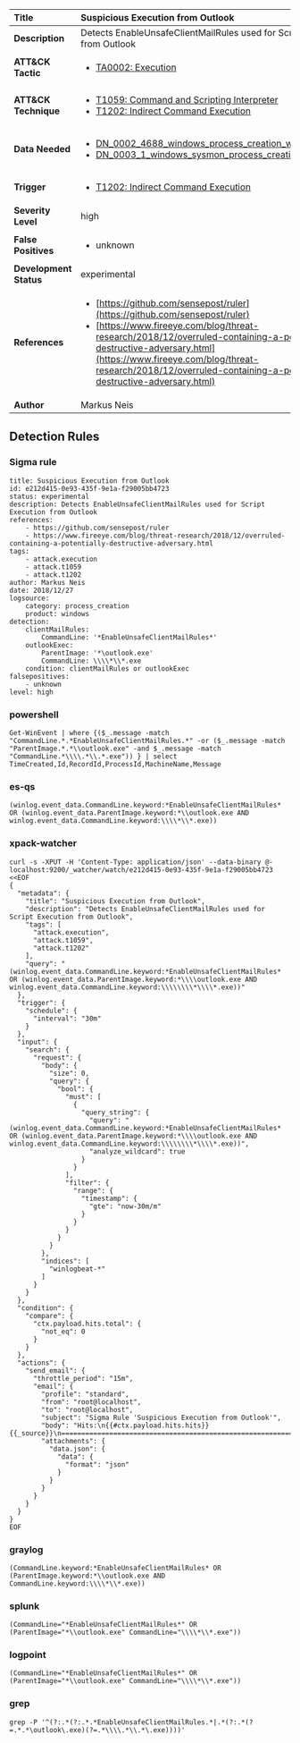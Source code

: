 | Title                    | Suspicious Execution from Outlook       |
|:-------------------------|:------------------|
| **Description**          | Detects EnableUnsafeClientMailRules used for Script Execution from Outlook |
| **ATT&amp;CK Tactic**    |  <ul><li>[TA0002: Execution](https://attack.mitre.org/tactics/TA0002)</li></ul>  |
| **ATT&amp;CK Technique** | <ul><li>[T1059: Command and Scripting Interpreter](https://attack.mitre.org/techniques/T1059)</li><li>[T1202: Indirect Command Execution](https://attack.mitre.org/techniques/T1202)</li></ul>  |
| **Data Needed**          | <ul><li>[DN_0002_4688_windows_process_creation_with_commandline](../Data_Needed/DN_0002_4688_windows_process_creation_with_commandline.md)</li><li>[DN_0003_1_windows_sysmon_process_creation](../Data_Needed/DN_0003_1_windows_sysmon_process_creation.md)</li></ul>  |
| **Trigger**              | <ul><li>[T1202: Indirect Command Execution](../Triggers/T1202.md)</li></ul>  |
| **Severity Level**       | high |
| **False Positives**      | <ul><li>unknown</li></ul>  |
| **Development Status**   | experimental |
| **References**           | <ul><li>[https://github.com/sensepost/ruler](https://github.com/sensepost/ruler)</li><li>[https://www.fireeye.com/blog/threat-research/2018/12/overruled-containing-a-potentially-destructive-adversary.html](https://www.fireeye.com/blog/threat-research/2018/12/overruled-containing-a-potentially-destructive-adversary.html)</li></ul>  |
| **Author**               | Markus Neis |


## Detection Rules

### Sigma rule

```
title: Suspicious Execution from Outlook
id: e212d415-0e93-435f-9e1a-f29005bb4723
status: experimental
description: Detects EnableUnsafeClientMailRules used for Script Execution from Outlook
references:
    - https://github.com/sensepost/ruler
    - https://www.fireeye.com/blog/threat-research/2018/12/overruled-containing-a-potentially-destructive-adversary.html
tags:
    - attack.execution
    - attack.t1059
    - attack.t1202
author: Markus Neis
date: 2018/12/27
logsource:
    category: process_creation
    product: windows
detection:
    clientMailRules:
        CommandLine: '*EnableUnsafeClientMailRules*'
    outlookExec:
        ParentImage: '*\outlook.exe'
        CommandLine: \\\\*\\*.exe
    condition: clientMailRules or outlookExec
falsepositives:
    - unknown
level: high

```





### powershell
    
```
Get-WinEvent | where {($_.message -match "CommandLine.*.*EnableUnsafeClientMailRules.*" -or ($_.message -match "ParentImage.*.*\\outlook.exe" -and $_.message -match "CommandLine.*\\\\.*\\.*.exe")) } | select TimeCreated,Id,RecordId,ProcessId,MachineName,Message
```


### es-qs
    
```
(winlog.event_data.CommandLine.keyword:*EnableUnsafeClientMailRules* OR (winlog.event_data.ParentImage.keyword:*\\outlook.exe AND winlog.event_data.CommandLine.keyword:\\\\*\\*.exe))
```


### xpack-watcher
    
```
curl -s -XPUT -H 'Content-Type: application/json' --data-binary @- localhost:9200/_watcher/watch/e212d415-0e93-435f-9e1a-f29005bb4723 <<EOF
{
  "metadata": {
    "title": "Suspicious Execution from Outlook",
    "description": "Detects EnableUnsafeClientMailRules used for Script Execution from Outlook",
    "tags": [
      "attack.execution",
      "attack.t1059",
      "attack.t1202"
    ],
    "query": "(winlog.event_data.CommandLine.keyword:*EnableUnsafeClientMailRules* OR (winlog.event_data.ParentImage.keyword:*\\\\outlook.exe AND winlog.event_data.CommandLine.keyword:\\\\\\\\*\\\\*.exe))"
  },
  "trigger": {
    "schedule": {
      "interval": "30m"
    }
  },
  "input": {
    "search": {
      "request": {
        "body": {
          "size": 0,
          "query": {
            "bool": {
              "must": [
                {
                  "query_string": {
                    "query": "(winlog.event_data.CommandLine.keyword:*EnableUnsafeClientMailRules* OR (winlog.event_data.ParentImage.keyword:*\\\\outlook.exe AND winlog.event_data.CommandLine.keyword:\\\\\\\\*\\\\*.exe))",
                    "analyze_wildcard": true
                  }
                }
              ],
              "filter": {
                "range": {
                  "timestamp": {
                    "gte": "now-30m/m"
                  }
                }
              }
            }
          }
        },
        "indices": [
          "winlogbeat-*"
        ]
      }
    }
  },
  "condition": {
    "compare": {
      "ctx.payload.hits.total": {
        "not_eq": 0
      }
    }
  },
  "actions": {
    "send_email": {
      "throttle_period": "15m",
      "email": {
        "profile": "standard",
        "from": "root@localhost",
        "to": "root@localhost",
        "subject": "Sigma Rule 'Suspicious Execution from Outlook'",
        "body": "Hits:\n{{#ctx.payload.hits.hits}}{{_source}}\n================================================================================\n{{/ctx.payload.hits.hits}}",
        "attachments": {
          "data.json": {
            "data": {
              "format": "json"
            }
          }
        }
      }
    }
  }
}
EOF

```


### graylog
    
```
(CommandLine.keyword:*EnableUnsafeClientMailRules* OR (ParentImage.keyword:*\\outlook.exe AND CommandLine.keyword:\\\\*\\*.exe))
```


### splunk
    
```
(CommandLine="*EnableUnsafeClientMailRules*" OR (ParentImage="*\\outlook.exe" CommandLine="\\\\*\\*.exe"))
```


### logpoint
    
```
(CommandLine="*EnableUnsafeClientMailRules*" OR (ParentImage="*\\outlook.exe" CommandLine="\\\\*\\*.exe"))
```


### grep
    
```
grep -P '^(?:.*(?:.*.*EnableUnsafeClientMailRules.*|.*(?:.*(?=.*.*\outlook\.exe)(?=.*\\\\.*\\.*\.exe))))'
```



